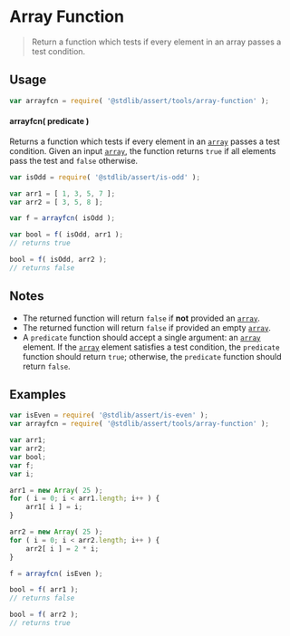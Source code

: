 # Array Function

> Return a function which tests if every element in an array passes a test condition.


<section class="usage">

## Usage

``` javascript
var arrayfcn = require( '@stdlib/assert/tools/array-function' );
```

<a name="arrayfcn"></a>

#### arrayfcn( predicate )

Returns a function which tests if every element in an [`array`][mdn-array] passes a test condition. Given an input [`array`][mdn-array], the function returns `true` if all elements pass the test and `false` otherwise.

``` javascript
var isOdd = require( '@stdlib/assert/is-odd' );

var arr1 = [ 1, 3, 5, 7 ];
var arr2 = [ 3, 5, 8 ];

var f = arrayfcn( isOdd );

var bool = f( isOdd, arr1 );
// returns true

bool = f( isOdd, arr2 );
// returns false
```

</section>

<!-- /.usage -->


<section class="notes">

## Notes

* The returned function will return `false` if __not__ provided an [`array`][mdn-array].
* The returned function will return `false` if provided an empty [`array`][mdn-array].
* A `predicate` function should accept a single argument: an [`array`][mdn-array] element. If the [`array`][mdn-array] element satisfies a test condition, the `predicate` function should return `true`; otherwise, the `predicate` function should return `false`.

</section>

<!-- /.notes -->


<section class="examples">

## Examples

``` javascript
var isEven = require( '@stdlib/assert/is-even' );
var arrayfcn = require( '@stdlib/assert/tools/array-function' );

var arr1;
var arr2;
var bool;
var f;
var i;

arr1 = new Array( 25 );
for ( i = 0; i < arr1.length; i++ ) {
    arr1[ i ] = i;
}

arr2 = new Array( 25 );
for ( i = 0; i < arr2.length; i++ ) {
    arr2[ i ] = 2 * i;
}

f = arrayfcn( isEven );

bool = f( arr1 );
// returns false

bool = f( arr2 );
// returns true
```

</section>

<!-- /.examples -->


<section class="links">

[mdn-array]:https://developer.mozilla.org/en-US/docs/Web/JavaScript/Reference/Global_Objects/Array

</section>

<!-- /.links -->
